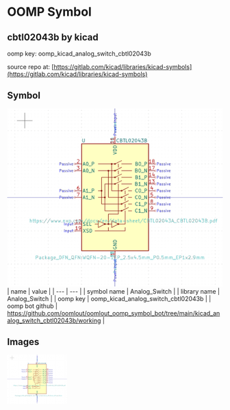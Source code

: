 # OOMP Symbol  
## cbtl02043b  by kicad  
  
oomp key: oomp_kicad_analog_switch_cbtl02043b  
  
source repo at: [https://gitlab.com/kicad/libraries/kicad-symbols](https://gitlab.com/kicad/libraries/kicad-symbols)  
## Symbol  
  
[![working.png](working_600.png)](working.png)  
| name | value | 
| --- | --- | 
| symbol name | Analog_Switch | 
| library name | Analog_Switch | 
| oomp key | oomp_kicad_analog_switch_cbtl02043b | 
| oomp bot github | https://github.com/oomlout/oomlout_oomp_symbol_bot/tree/main/kicad_analog_switch_cbtl02043b/working | 
## Images  
  
[![working.png](working_140.png)](working.png)  

